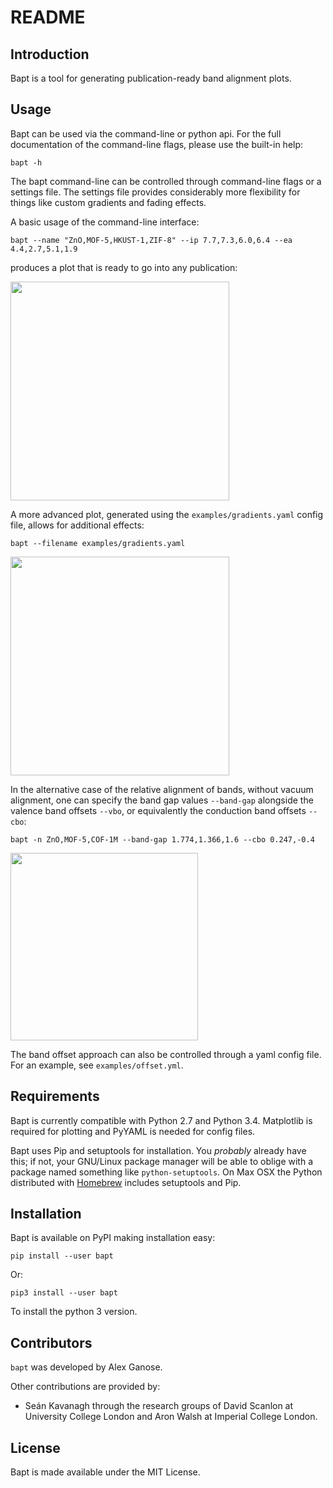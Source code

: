 README
======

Introduction
------------

Bapt is a tool for generating publication-ready band alignment plots.


Usage
-----

Bapt can be used via the command-line or python api. For the full
documentation of the command-line flags, please use the built-in help:

    bapt -h

The bapt command-line can be controlled through command-line flags or
a settings file. The settings file provides considerably more flexibility
for things like custom gradients and fading effects.

A basic usage of the command-line interface:

    bapt --name "ZnO,MOF-5,HKUST-1,ZIF-8" --ip 7.7,7.3,6.0,6.4 --ea 4.4,2.7,5.1,1.9

produces a plot that is ready to go into any publication:

<img src="https://raw.githubusercontent.com/utf/bapt/master/examples/command-line.png" height="350">

A more advanced plot, generated using the `examples/gradients.yaml` config
file, allows for additional effects:

    bapt --filename examples/gradients.yaml

<img src="https://raw.githubusercontent.com/utf/bapt/master/examples/gradients.png" height="350">

In the alternative case of the relative alignment of bands, without vacuum alignment,
one can specify the band gap values `--band-gap` alongside the valence band offsets `--vbo`,
or equivalently the conduction band offsets `--cbo`:

    bapt -n ZnO,MOF-5,COF-1M --band-gap 1.774,1.366,1.6 --cbo 0.247,-0.4

<img src="https://raw.githubusercontent.com/utf/bapt/master/examples/offset.png" height="300">

The band offset approach can also be controlled through a yaml config file. For an example,
see `examples/offset.yml`.


Requirements
------------

Bapt is currently compatible with Python 2.7 and Python 3.4. Matplotlib is required
for plotting and PyYAML is needed for config files.

Bapt uses Pip and setuptools for installation. You *probably* already
have this; if not, your GNU/Linux package manager will be able to oblige
with a package named something like ``python-setuptools``. On Max OSX
the Python distributed with [Homebrew](<http://brew.sh>) includes
setuptools and Pip.


Installation
------------

Bapt is available on PyPI making installation easy:

    pip install --user bapt

Or:

    pip3 install --user bapt

To install the python 3 version.


Contributors
------------

`bapt` was developed by Alex Ganose.

Other contributions are provided by:

* Seán Kavanagh through the research groups of David Scanlon at University College London and Aron Walsh at Imperial College London.


License
-------

Bapt is made available under the MIT License.
